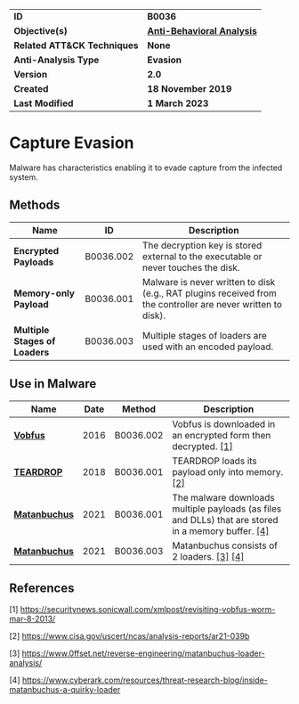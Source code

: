 <table>
<tr>
<td><b>ID</b></td>
<td><b>B0036</b></td>
</tr>
<tr>
<td><b>Objective(s)</b></td>
<td><b><a href="../anti-behavioral-analysis">Anti-Behavioral Analysis</a></b></td>
</tr>
<tr>
<td><b>Related ATT&CK Techniques</b></td>
<td><b>None</b></td>
</tr>
<tr>
<td><b>Anti-Analysis Type</b></td>
<td><b>Evasion</b></td>
</tr>
<tr>
<td><b>Version</b></td>
<td><b>2.0</b></td>
</tr>
<tr>
<td><b>Created</b></td>
<td><b>18 November 2019</b></td>
</tr>
<tr>
<td><b>Last Modified</b></td>
<td><b>1 March 2023</b></td>
</tr>
</table>


# Capture Evasion

Malware has characteristics enabling it to evade capture from the infected system.

## Methods

|Name|ID|Description|
|---|---|---|
|**Encrypted Payloads**|B0036.002|The decryption key is stored external to the executable or never touches the disk.|
|**Memory-only Payload**|B0036.001|Malware is never written to disk (e.g., RAT plugins received from the controller are never written to disk).|
|**Multiple Stages of Loaders**|B0036.003|Multiple stages of loaders are used with an encoded payload.|

## Use in Malware

|Name|Date|Method|Description|
|---|---|---|---|
|[**Vobfus**](../xample-malware/vobfus.md)|2016|B0036.002|Vobfus is downloaded in an encrypted form then decrypted. [[1]](#1)|
|[**TEARDROP**](../xample-malware/teardrop.md)|2018|B0036.001|TEARDROP loads its payload only into memory. [[2]](#2)|
|[**Matanbuchus**](../xample-malware/matanbuchus.md)|2021|B0036.001|The malware downloads multiple payloads (as files and DLLs) that are stored in a memory buffer. [[4]](#4)|
|[**Matanbuchus**](../xample-malware/matanbuchus.md)|2021|B0036.003|Matanbuchus consists of 2 loaders. [[3]](#3) [[4]](#4)|


## References

<a name="1">[1]</a> https://securitynews.sonicwall.com/xmlpost/revisiting-vobfus-worm-mar-8-2013/

<a name="2">[2]</a> https://www.cisa.gov/uscert/ncas/analysis-reports/ar21-039b

<a name="3">[3]</a> https://www.0ffset.net/reverse-engineering/matanbuchus-loader-analysis/

<a name="4">[4]</a> https://www.cyberark.com/resources/threat-research-blog/inside-matanbuchus-a-quirky-loader
